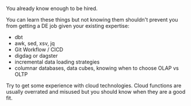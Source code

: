 You already know enough to be hired.

You can learn these things but not knowing them shouldn't prevent you from getting a DE job given your existing expertise:

- dbt
- awk, sed, xsv, jq
- Git Workflow / CICD
- digdag or dagster
- incremental data loading strategies
- columnar databases, data cubes, knowing when to choose OLAP vs OLTP

Try to get some experience with cloud technologies. Cloud functions are usually overrated and misused but you should know when they are a good fit.
